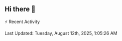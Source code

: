 ## Hi there 👋

⚡ Recent Activity
<!--RECENT_ACTIVITY:start-->
<!--RECENT_ACTIVITY:end-->
<!--RECENT_ACTIVITY:last_update-->
Last Updated: Tuesday, August 12th, 2025, 1:05:26 AM
<!--RECENT_ACTIVITY:last_update_end-->
